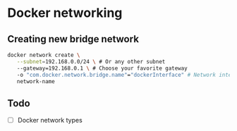 Docker networking
====


Creating new bridge network
----
```bash
docker network create \
   --subnet=192.168.0.0/24 \ # Or any other subnet
   --gateway=192.168.0.1 \ # Choose your favorite gateway
   -o "com.docker.network.bridge.name"="dockerInterface" # Network interface name
   network-name
```


Todo
----
- [ ] Docker network types
